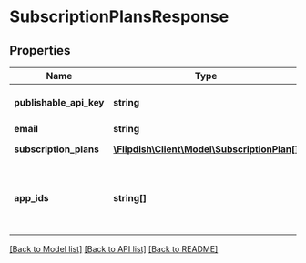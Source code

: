 # SubscriptionPlansResponse

## Properties
Name | Type | Description | Notes
------------ | ------------- | ------------- | -------------
**publishable_api_key** | **string** | Stripe publishable api key | [optional] 
**email** | **string** | User email | [optional] 
**subscription_plans** | [**\Flipdish\Client\Model\SubscriptionPlan[]**](SubscriptionPlan.md) | Available plans | [optional] 
**app_ids** | **string[]** | App ids (string name) to which the user belongs | [optional] 

[[Back to Model list]](../README.md#documentation-for-models) [[Back to API list]](../README.md#documentation-for-api-endpoints) [[Back to README]](../README.md)


